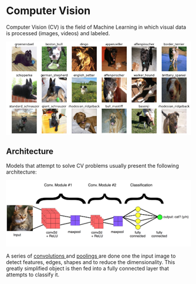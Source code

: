 # Computer Vision

Computer Vision \(CV\) is the field of Machine Learning in which visual data is processed \(images, videos\) and labeled. 

![Classifying dog breeds is CV](../.gitbook/assets/image%20%286%29.png)

## Architecture

Models that attempt to solve CV problems usually present the following architecture:

![Typical CV model architecture](../.gitbook/assets/image%20%285%29.png)

A series of [convolutions ](convolution.md)and [poolings ](pooling.md)are done one the input image to detect features, edges, shapes and to reduce the dimensionality. This greatly simplified object is then fed into a fully connected layer that attempts to classify it.

